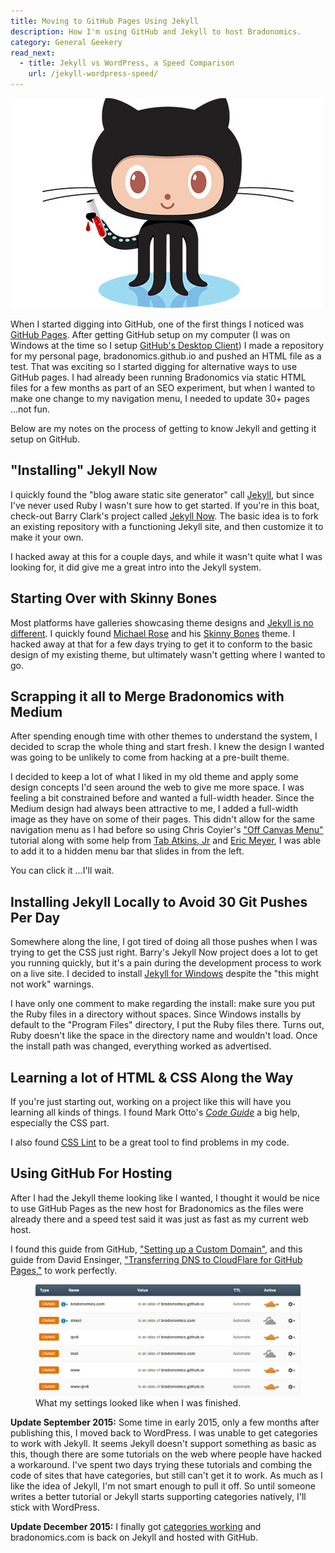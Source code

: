 ```yaml
---
title: Moving to GitHub Pages Using Jekyll
description: How I'm using GitHub and Jekyll to host Bradonomics.
category: General Geekery
read_next:
  - title: Jekyll vs WordPress, a Speed Comparison
    url: /jekyll-wordpress-speed/
---
```


<img class="pullright" src="/images/octojekyll-mascot.jpg" alt="Jekyll Mascot">

When I started digging into GitHub, one of the first things I noticed was [GitHub Pages](https://pages.github.com/). After getting GitHub setup on my computer (I was on Windows at the time so I setup [GitHub's Desktop Client](https://desktop.github.com/)) I made a repository for my personal page, bradonomics.github.io and pushed an HTML file as a test. That was exciting so I started digging for alternative ways to use GitHub pages. I had already been running Bradonomics via static HTML files for a few months as part of an SEO experiment, but when I wanted to make one change to my navigation menu, I needed to update 30+ pages ...not fun.

Below are my notes on the process of getting to know Jekyll and getting it setup on GitHub.

## "Installing" Jekyll Now

I quickly found the "blog aware static site generator" call [Jekyll](http://jekyllrb.com/), but since I've never used Ruby I wasn't sure how to get started. If you're in this boat, check-out Barry Clark's project called [Jekyll Now](http://www.jekyllnow.com/). The basic idea is to fork an existing repository with a functioning Jekyll site, and then customize it to make it your own.

I hacked away at this for a couple days, and while it wasn't quite what I was looking for, it did give me a great intro into the Jekyll system.

## Starting Over with Skinny Bones

Most platforms have galleries showcasing theme designs and [Jekyll is no different](https://github.com/jekyll/jekyll/wiki/Sites). I quickly found [Michael Rose](https://mademistakes.com/) and his [Skinny Bones](http://mmistakes.github.io/skinny-bones-jekyll/) theme. I hacked away at that for a few days trying to get it to conform to the basic design of my existing theme, but ultimately wasn't getting where I wanted to go.

## Scrapping it all to Merge Bradonomics with Medium

After spending enough time with other themes to understand the system, I decided to scrap the whole thing and start fresh. I knew the design I wanted was going to be unlikely to come from hacking at a pre-built theme.

I decided to keep a lot of what I liked in my old theme and apply some design concepts I'd seen around the web to give me more space. I was feeling a bit constrained before and wanted a full-width header. Since the Medium design had always been attractive to me, I added a full-width image as they have on some of their pages. This didn't allow for the same navigation menu as I had before so using Chris Coyier's ["Off Canvas Menu"](http://css-tricks.com/off-canvas-menu-with-css-target/) tutorial along with some help from [Tab Atkins, Jr](http://www.xanthir.com/b4Kn0) and [Eric Meyer](http://meyerweb.com/eric/thoughts/2011/09/12/), I was able to add it to a hidden menu bar that slides in from the left.

You can click it ...I'll wait.

## Installing Jekyll Locally to Avoid 30 Git Pushes Per Day

Somewhere along the line, I got tired of doing all those pushes when I was trying to get the CSS just right. Barry's Jekyll Now project does a lot to get you running quickly, but it's a pain during the development process to work on a live site. I decided to install [Jekyll for Windows](http://jekyll-windows.juthilo.com/) despite the "this might not work" warnings.

I have only one comment to make regarding the install: make sure you put the Ruby files in a directory without spaces. Since Windows installs by default to the "Program Files" directory, I put the Ruby files there. Turns out, Ruby doesn't like the space in the directory name and wouldn't load. Once the install path was changed, everything worked as advertised.

## Learning a lot of HTML & CSS Along the Way

If you're just starting out, working on a project like this will have you learning all kinds of things. I found Mark Otto's [*Code Guide*](http://codeguide.co/) a big help, especially the CSS part.

I also found [CSS Lint](http://csslint.net/) to be a great tool to find problems in my code.

## Using GitHub For Hosting

After I had the Jekyll theme looking like I wanted, I thought it would be nice to use GitHub Pages as the new host for Bradonomics as the files were already there and a speed test said it was just as fast as my current web host.

I found this guide from GitHub, ["Setting up a Custom Domain"](https://help.github.com/articles/setting-up-a-custom-domain-with-github-pages/), and this guide from David Ensinger, ["Transferring DNS to CloudFlare for GitHub Pages,"](http://davidensinger.com/2014/04/transferring-the-dns-from-namecheap-to-cloudflare-for-github-pages/) to work perfectly.

<figure>
    <a href="/images/CloudFlare-DNS-for-GitHub-Pages.jpg"><img src="/images/CloudFlare-DNS-for-GitHub-Pages.jpg" alt="CloudFlare with GitHub Pages"></a>
    <figcaption>What my settings looked like when I was finished.</figcaption>
</figure>

**Update September 2015:** Some time in early 2015, only a few months after publishing this, I moved back to WordPress. I was unable to get categories to work with Jekyll. It seems Jekyll doesn't support something as basic as this, though there are some tutorials on the web where people have hacked a workaround. I've spent two days trying these tutorials and combing the code of sites that have categories, but still can't get it to work. As much as I like the idea of Jekyll, I'm not smart enough to pull it off. So until someone writes a better tutorial or Jekyll starts supporting categories natively, I'll stick with WordPress.

**Update December 2015:** I finally got [categories working](/jekyll-categories/) and bradonomics.com is back on Jekyll and hosted with GitHub.
